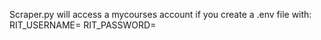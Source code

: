Scraper.py will access a mycourses account if you create a .env file with:
RIT_USERNAME=<username>
RIT_PASSWORD=<password>
